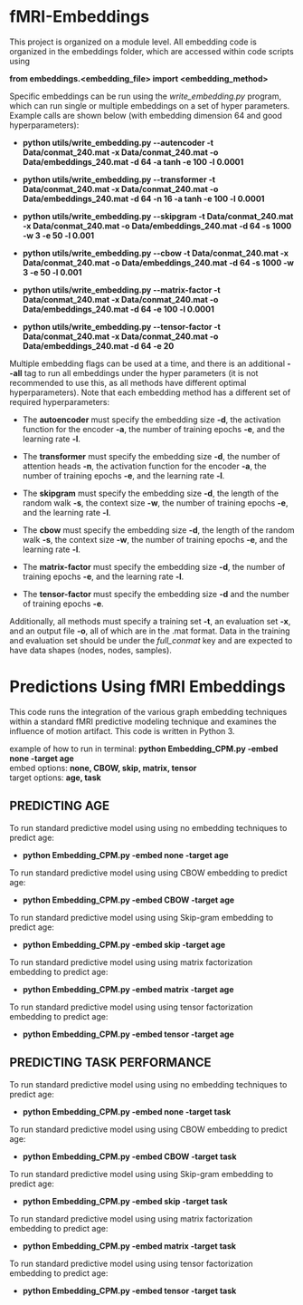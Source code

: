 # fMRI-Embeddings

This project is organized on a module level. All embedding code is organized in the embeddings folder, which are accessed within code scripts using

**from embeddings.<embedding_file> import <embedding_method>**

Specific embeddings can be run using the *write_embedding.py* program, which can run single or multiple embeddings on a set of hyper parameters. Example calls are shown below (with embedding dimension 64 and good hyperparameters):

- **python utils/write_embedding.py --autencoder -t Data/conmat_240.mat -x Data/conmat_240.mat -o Data/embeddings_240.mat -d 64 -a tanh -e 100 -l 0.0001**

- **python utils/write_embedding.py --transformer -t Data/conmat_240.mat -x Data/conmat_240.mat -o Data/embeddings_240.mat -d 64 -n 16 -a tanh -e 100 -l 0.0001**

- **python utils/write_embedding.py --skipgram -t Data/conmat_240.mat -x Data/conmat_240.mat -o Data/embeddings_240.mat -d 64 -s 1000 -w 3 -e 50 -l 0.001**

- **python utils/write_embedding.py --cbow -t Data/conmat_240.mat -x Data/conmat_240.mat -o Data/embeddings_240.mat -d 64 -s 1000 -w 3 -e 50 -l 0.001**

- **python utils/write_embedding.py --matrix-factor -t Data/conmat_240.mat -x Data/conmat_240.mat -o Data/embeddings_240.mat -d 64 -e 100 -l 0.0001**

- **python utils/write_embedding.py --tensor-factor -t Data/conmat_240.mat -x Data/conmat_240.mat -o Data/embeddings_240.mat -d 64 -e 20**

Multiple embedding flags can be used at a time, and there is an additional **--all** tag to run all embeddings under the hyper parameters (it is not recommended to use this, as all methods have different optimal hyperparameters). Note that each embedding method has a different set of required hyperparameters:

- The **autoencoder** must specify the embedding size **-d**, the activation function for the encoder **-a**, the number of training epochs **-e**, and the learning rate **-l**.

- The **transformer** must specify the embedding size **-d**, the number of attention heads **-n**, the activation function for the encoder **-a**, the number of training epochs **-e**, and the learning rate **-l**.

- The **skipgram** must specify the embedding size **-d**, the length of the random walk **-s**, the context size **-w**, the number of training epochs **-e**, and the learning rate **-l**.

- The **cbow** must specify the embedding size **-d**, the length of the random walk **-s**, the context size **-w**, the number of training epochs **-e**, and the learning rate **-l**.

- The **matrix-factor** must specify the embedding size **-d**, the number of training epochs **-e**, and the learning rate **-l**.

- The **tensor-factor** must specify the embedding size **-d** and the number of training epochs **-e**.

Additionally, all methods must specify a training set **-t**, an evaluation set **-x**, and an output file **-o**, all of which are in the .mat format. Data in the training and evaluation set should be under the *full_conmat* key and are expected to have data shapes (nodes, nodes, samples).

# Predictions Using fMRI Embeddings

This code runs the integration of the various graph embedding techniques within a standard fMRI predictive modeling technique and examines the influence of motion artifact. This code is written in Python 3.

example of how to run in terminal: **python Embedding_CPM.py -embed none -target age**  
embed options: **none, CBOW, skip, matrix, tensor**  
target options: **age, task**

## PREDICTING AGE

To run standard predictive model using using no embedding techniques to predict age:

- **python Embedding_CPM.py -embed none -target age**

To run standard predictive model using using CBOW embedding to predict age:

- **python Embedding_CPM.py -embed CBOW -target age**

To run standard predictive model using using Skip-gram embedding to predict age:

- **python Embedding_CPM.py -embed skip -target age**

To run standard predictive model using using matrix factorization embedding to predict age:

- **python Embedding_CPM.py -embed matrix -target age**

To run standard predictive model using using tensor factorization embedding to predict age:

- **python Embedding_CPM.py -embed tensor -target age**


## PREDICTING TASK PERFORMANCE

To run standard predictive model using using no embedding techniques to predict age:

- **python Embedding_CPM.py -embed none -target task**

To run standard predictive model using using CBOW embedding to predict age:

- **python Embedding_CPM.py -embed CBOW -target task**

To run standard predictive model using using Skip-gram embedding to predict age:

- **python Embedding_CPM.py -embed skip -target task**

To run standard predictive model using using matrix factorization embedding to predict age:

- **python Embedding_CPM.py -embed matrix -target task**

To run standard predictive model using using tensor factorization embedding to predict age:

- **python Embedding_CPM.py -embed tensor -target task**
